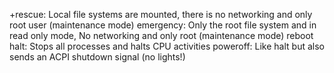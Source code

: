 +rescue: Local file systems are mounted, there is no networking and only root user (maintenance mode)
emergency: Only the root file system and in read only mode, No networking and only root (maintenance mode)
reboot
halt: Stops all processes and halts CPU activities
poweroff: Like halt but also sends an ACPI shutdown signal (no lights!)
